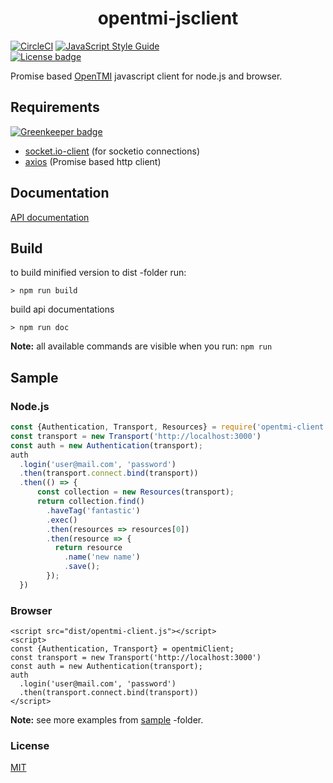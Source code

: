 <h1 align="center">opentmi-jsclient</h1>

[![CircleCI](https://circleci.com/gh/OpenTMI/opentmi-jsclient/tree/master.svg?style=svg)](https://circleci.com/gh/OpenTMI/opentmi-jsclient/tree/master)
[![JavaScript Style Guide](https://img.shields.io/badge/code_style-standard-brightgreen.svg)](https://standardjs.com)
<br>
[![License badge](https://img.shields.io/badge/license-MIT-blue.svg)](https://img.shields.io)

Promise based [OpenTMI](https://github.com/opentmi/opentmi) javascript client for node.js and browser.

## Requirements

[![Greenkeeper badge](https://badges.greenkeeper.io/OpenTMI/opentmi-jsclient.svg)](https://greenkeeper.io/)
* [socket.io-client](https://github.com/socketio/socket.io-client) (for socketio connections)
* [axios](https://github.com/axios/axios) (Promise based http client)

## Documentation
[API documentation](https://opentmi.github.io/opentmi-jsclient/opentmi-jsclient/0.1.0/)


## Build

to build minified version to dist -folder run:
```
> npm run build
```

build api documentations
```
> npm run doc
```

**Note:** all available commands are visible when you run: `npm run`


## Sample

### Node.js
```javascript
const {Authentication, Transport, Resources} = require('opentmi-client');
const transport = new Transport('http://localhost:3000')
const auth = new Authentication(transport);
auth
  .login('user@mail.com', 'password')
  .then(transport.connect.bind(transport))
  .then(() => {
      const collection = new Resources(transport);
      return collection.find()
        .haveTag('fantastic')
        .exec()
        .then(resources => resources[0])
        .then(resource => {
          return resource
            .name('new name')
            .save();
        });
  })
```

### Browser
```
<script src="dist/opentmi-client.js"></script>
<script>
const {Authentication, Transport} = opentmiClient;
const transport = new Transport('http://localhost:3000')
const auth = new Authentication(transport);
auth
  .login('user@mail.com', 'password')
  .then(transport.connect.bind(transport))
</script>
```

**Note:** see more examples from [sample](sample) -folder.

### License
[MIT](LICENSE)
